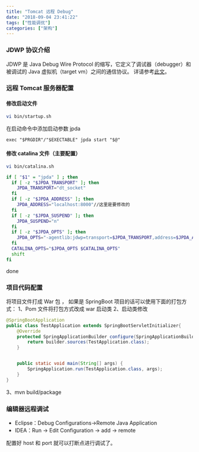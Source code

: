```yaml
---
title: "Tomcat 远程 Debug"
date: "2018-09-04 23:41:22"
tags: ["性能调优"]
categories: ["架构"]
---
```

### JDWP 协议介绍
JDWP 是 Java Debug Wire Protocol 的缩写，它定义了调试器（debugger）和被调试的 Java 虚拟机（target vm）之间的通信协议。
详请参考[此文](https://www.ibm.com/developerworks/cn/java/j-lo-jpda3/)。

### 远程 Tomcat 服务器配置
#### 修改启动文件
```bash
vi bin/startup.sh 
```
在启动命令中添加启动参数 jpda
```
exec "$PRGDIR"/"$EXECTABLE" jpda start "$@"
```

#### 修改 catalina 文件（主要配置）
```bash
vi bin/catalina.sh
```
```bash
if [ "$1" = "jpda" ] ; then
  if [ -z "$JPDA_TRANSPORT" ]; then
    JPDA_TRANSPORT="dt_socket"
  fi
  if [ -z "$JPDA_ADDRESS" ]; then
    JPDA_ADDRESS="localhost:8000"//这里是要修改的
  fi
  if [ -z "$JPDA_SUSPEND" ]; then
    JPDA_SUSPEND="n"
  fi
  if [ -z "$JPDA_OPTS" ]; then
    JPDA_OPTS="-agentlib:jdwp=transport=$JPDA_TRANSPORT,address=$JPDA_ADDRESS,server=y,suspend=$JPDA_SUSPEND"
  fi
  CATALINA_OPTS="$JPDA_OPTS $CATALINA_OPTS"
  shift
fi
```
done
### 项目代码配置
将项目文件打成 War 包 ， 如果是 SpringBoot 项目的话可以使用下面的打包方式：
1、Pom 文件将打包方式改成 war 启动类
2、启动类修改
```java
@SpringBootApplication
public class TestApplication extends SpringBootServletInitializer{
    @Override
    protected SpringApplicationBuilder configure(SpringApplicationBuilder builder) {
        return builder.sources(TestApplication.class);
    }


    public static void main(String[] args) {
        SpringApplication.run(TestApplication.class, args);
    }
}
```
3、mvn build/package

### 编辑器远程调试
- Eclipse：Debug Configurations->Remote Java Application
- IDEA：Run -> Edit Configuration -> add -> remote

配置好 host 和 port 就可以打断点进行调试了。
